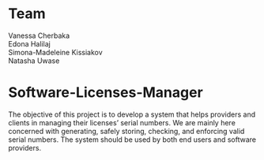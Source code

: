 # Team
Vanessa Cherbaka<br>
Edona Halilaj<br>
Simona-Madeleine Kissiakov<br>
Natasha Uwase<br>

# Software-Licenses-Manager
The objective of this project is to develop a system that helps providers and clients in managing their licenses’ serial numbers. We are mainly here concerned with generating, safely storing, checking, and enforcing valid serial numbers. The system should be used by both end users and software providers.
